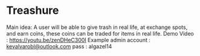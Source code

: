 # Treashure
Main idea: A user will be able to give trash in real life, at exchange spots, and earn coins, these coins can be traded for items in real life.
Demo Video : https://youtu.be/zenDHeC300I
Example admin account : kevalvarobl@outlook.com pass : algazel14
